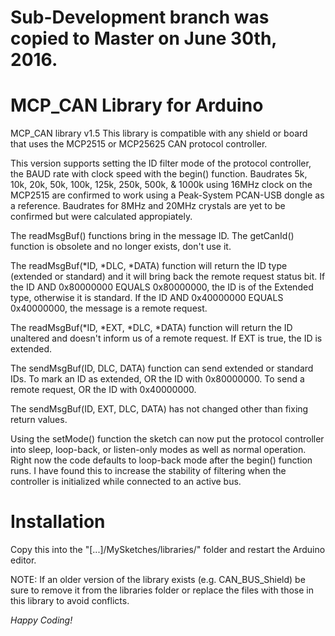 Sub-Development branch was copied to Master on June 30th, 2016.
==============

MCP_CAN Library for Arduino
==============
MCP_CAN library v1.5
This library is compatible with any shield or board that uses the MCP2515 or MCP25625 CAN protocol controller.

This version supports setting the ID filter mode of the protocol controller, the BAUD rate with clock speed with the begin() function.  Baudrates 5k, 10k, 20k, 50k, 100k, 125k, 250k, 500k, & 1000k using 16MHz clock on the MCP2515 are confirmed to work using a Peak-System PCAN-USB dongle as a reference.  Baudrates for 8MHz and 20MHz crystals are yet to be confirmed but were calculated appropiately.

The readMsgBuf() functions bring in the message ID. The getCanId() function is obsolete and no longer exists, don't use it.

The readMsgBuf(*ID, *DLC, *DATA) function will return the ID type (extended or standard) and it will bring back the remote request status bit.
  If the ID AND 0x80000000 EQUALS 0x80000000, the ID is of the Extended type, otherwise it is standard.
  If the ID AND 0x40000000 EQUALS 0x40000000, the message is a remote request.

The readMsgBuf(*ID, *EXT, *DLC, *DATA) function will return the ID unaltered and doesn't inform us of a remote request.
  If EXT is true, the ID is extended.
  
The sendMsgBuf(ID, DLC, DATA) function can send extended or standard IDs.
  To mark an ID as extended, OR the ID with 0x80000000.
  To send a remote request, OR the ID with 0x40000000.
  
The sendMsgBuf(ID, EXT, DLC, DATA) has not changed other than fixing return values.

Using the setMode() function the sketch can now put the protocol controller into sleep, loop-back, or listen-only modes as well as normal operation.  Right now the code defaults to loop-back mode after the begin() function runs.  I have found this to increase the stability of filtering when the controller is initialized while connected to an active bus.


Installation
==============
Copy this into the "[...]/MySketches/libraries/" folder and restart the Arduino editor.

NOTE: If an older version of the library exists (e.g. CAN_BUS_Shield) be sure to remove it from the libraries folder or replace the files with those in this library to avoid conflicts.


*Happy Coding!*

